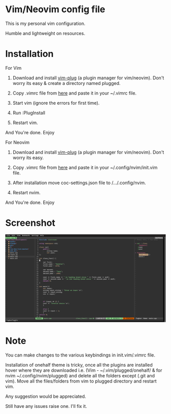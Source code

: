 # Vim/Neovim config file

This is my personal vim configuration.

Humble and lightweight on resources.

# Installation

For Vim

1. Download and install [vim-plug](https://github.com/junegunn/vim-plug) (a plugin manager for vim/neovim). Don't worry its easy & create a directory named plugged.

2. Copy .vimrc file from [here](https://github.com/inferno-umar/vim-neovim/blob/main/.vimrc) and paste it in your ~/.vimrc file.

3. Start vim (ignore the errors for first time).

4. Run :PlugInstall

5. Restart vim.

And You're done. Enjoy

For Neovim

1. Download and install [vim-plug](https://github.com/junegunn/vim-plug) (a plugin manager for vim/neovim). Don't worry its easy.

2. Copy .vimrc file from [here](https://github.com/inferno-umar/vim-neovim/blob/main/.vimrc) and paste it in your ~/.config/nvim/init.vim file.

3. After installation move coc-settings.json file to /.../.config/nvim.

4. Restart nvim.

And You're done. Enjoy

# Screenshot
![alt text](https://github.com/inferno-umar/neovim/blob/main/vim.png)

# Note
You can make changes to the various keybindings in init.vim/.vimrc file.

Installation of onehalf theme is tricky, once all the plugins are installed hover where they are downloaded i.e. (Vim - ~/.vim/plugged/onehalf/ & for nvim ~/.config/nvim/plugged) and delete all the folders except (.git and vim). Move all the files/folders from vim to plugged directory and restart vim.

Any suggestion would be appreciated.

Still have any issues raise one. I'll fix it.
